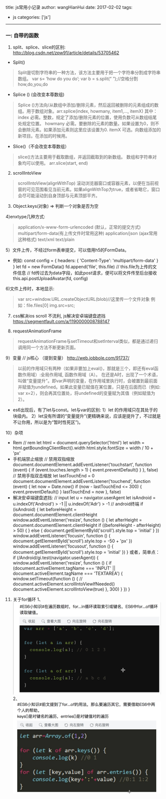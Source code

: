 title: js常用小记录
author: wangHianHui
date: 2017-02-02 
tags:
- js
categories: ['js']
---
### 一: 自带的函数
1) split、splice、slice的区别:
http://blog.csdn.net/zpw91/article/details/53705462
* Split()
> Split是切割字符串的一种方法，该方法主要用于把一个字符串分割成字符串数组。
var s= ‘how do you do’;
var b = s.split(“ ”);//空格分割 how,do,you,do
* Splice () (会改变本尊数组)
> Splice ()方法向/从数组中添加/删除元素，然后返回被删除的元素组成的数组。用于数组对象。arr.splice(index, howmany, item1,…, itemX)
其中：
index
必需。整数，规定了添加/删除元素的位置，使用负数可从数组结尾处规定位置。
howmany
必需。要删除的元素的数量。如果设置为0，则不会删除元素。如果添加元素则这里应该设置为0.
itemX
可选。向数组添加的新项目。在添加的时候用。
* Slice()（不会改变本尊数组）
> slice()方法主要用于截取数组，并返回截取到的新数组。 数组和字符串对象均可以使用。 arr.slice(start, end)

2) scrollIntoView
> scrollIntoView(alignWithTop) 滚动浏览器窗口或容器元素，以便在当前视窗的可见范围看见当前元素。如果alignWithTop为true，或者省略它，窗口会尽可能滚动到自身顶部与元素顶部平齐。

3) Object.keys(对象) => 判断一个对象是否为空

4)enxtype几种方式:
> application/x-www-form-urlencoded (默认，正常的提交方式)
multipart/form-data(有上传文件时常用这种)
application/json (ajax常用这种格式)
text/xml
text/plain

5）文件上传，不经过form表单提交，可以借用h5的FormData。
* 例如:
		const config = { headers: { 'Content-Type': 'multipart/form-data' } }
		let fd = new FormData()
		fd.append('file', this.file) // this.file为上传的文件信息
		// fd传过去为data字段，如此post请求，便可以将文件传至后台接收
		this.api.postUploadAvatar(fd,  config)

6)文件上传时，本地显示:
> var src=window.URL.createObjectURL(blob)//这里传一个文件对象 例如：file.files[0]
img.src=src;

7) css解决ios scroll 不流利, js解决安卓端键盘遮挡
https://segmentfault.com/a/1190000008788147

8) requestAnimationFrame
> requestAnimationFrame与setTimeout和setInterval类似，都是通过递归调用同一个方法不断更新页面。

9）变量
// js核心 （提到变量）
http://web.jobbole.com/91737/
> 以前的作用域只有两种（如果非要加上eval()，那就是三个，即还有eval函数作用域）:全局作用域, 函数作用域（A）。
在还是A时，出现了一个术语，叫做“变量提升”。即var声明的变量，在作用域里执行时，会被置到最前面并赋值为undefined。如果此变量已赋值在某位置，只是在后面而已（例如: var x=2），则会再其位置处，将undefined的变量赋为其值（例如赋值为2）。
* es6出现后，有了let与const。let与var的区别:
1）let 的作用域只在其处于的块级内。
2）let没有所谓的“变量提升”(更精确来说，应该是提升了，不过就是不让你用，所以是为“暂时性死区”)。

10）杂项
* Rem
		// rem
		let html = document.querySelector('html')
		let width = html.getBoundingClientRect().width
		html.style.fontSize = width / 10 + 'px'
* 手机端禁止缩放
		// 禁用双指缩放
		document.documentElement.addEventListener('touchstart', function (event) {
		  if (event.touches.length > 1) {
		    event.preventDefault()
		  }
		}, false)
		// 禁用手指双击缩放
		let lastTouchEnd = 0
		document.documentElement.addEventListener('touchend', function (event) {
		  let now = Date.now()
		  if (now - lastTouchEnd <= 300) {
		    event.preventDefault()
		  }
		  lastTouchEnd = now
		}, false)
* 解决安卓端键盘遮挡:
		// input
		let u = navigator.userAgent
		let isAndroid = u.indexOf('Android') > -1 || u.indexOf('Adr') > -1 // android终端
		if (isAndroid) {
		  let beforeHeight = document.documentElement.clientHeight
		  window.addEventListener('resize', function () {
		    let afterHeight = document.documentElement.clientHeight
		    if ((beforeHeight - afterHeight) > 50) {
		    } else {
		      document.getElementById('scroll').style.top = 'initial'
		    }
		  })
		  window.addEventListener('focusin', function () {
		    document.getElementById('scroll').style.top = -50 + 'px'
		  })
		  window.addEventListener('focusout', function () {
		    document.getElementById('scroll').style.top = 'initial'
		  })
		 }
或者，简单点：
		if (/Android/gi.test(navigator.userAgent)) {
		  window.addEventListener('resize', function () {
		    if (document.activeElement.tagName === 'INPUT' || document.activeElement.tagName === 'TEXTAREA') {
		      window.setTimeout(function () {
		        // document.activeElement.scrollIntoViewIfNeeded()
		        document.activeElement.scrollIntoView(true)
		      }, 300)
		    }
		  })
		}

11) 关于for循环
1、![js(for-of)](/img/for-of.jpg "js(for-of)")
2、![js(for-key)](/img/for-key.jpg "js(for-key)")



